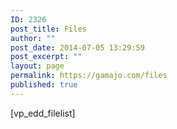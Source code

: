 ```yaml
---
ID: 2326
post_title: Files
author: ""
post_date: 2014-07-05 13:29:59
post_excerpt: ""
layout: page
permalink: https://gamajo.com/files
published: true
---
```

[vp_edd_filelist]